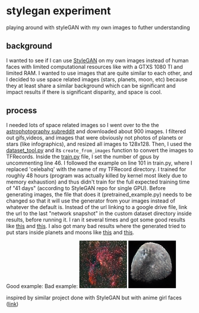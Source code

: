 # stylegan experiment
playing around with styleGAN with my own images to futher understanding

## background
I wanted to see if I can use [StyleGAN](https://github.com/NVlabs/stylegan) on my own images instead of human faces with limited computational resources like with a GTXS 1080 TI and limited RAM. I wanted to use images that are quite similar to each other, and I decided to use space related images (stars, planets, moon, etc) because they at least share a similar background which can be significant and impact results if there is significant disparity, and space is cool. 

## process
I needed lots of space related images so I went over to the the [astrophotography subreddit](https://www.reddit.com/r/astrophotography/) and downloaded about 900 images. I filtered out gifs,videos, and images that were obviously not photos of planets or stars (like infographics), and resized all images to 128x128. Then, I used the [dataset_tool.py](https://github.com/NVlabs/stylegan/blob/master/dataset_tool.py) and its `create_from_images` function to convert the images to TFRecords. Inside the [train.py](https://github.com/NVlabs/stylegan/blob/master/train.py) file, I set the number of gpus by uncommenting line 46. I followed the example on line 101 in train.py, where I replaced 'celebahq' with the name of my TFRecord directory. I trained for roughly 48 hours (program was actually killed by kernel most likely due to memory exhaustion) and thus didn't train for the full expected training time of "41 days" (according to StyleGAN repo for single GPU). Before generating images, the file that does it (pretrained_example.py) needs to be changed so that it will use the generator from your images instead of whatever the default is. Instead of the url linking to a google drive file, link the url to the last "network snapshot" in the custom dataset directory inside results, before running it. I ran it several times and got some good results like [this](good_results/example349.png) and [this](good_results/example316.png). I also got many bad results where the generated tried to put stars inside planets and moons like [this](bad_results/example18.png) and [this](bad_results/example105.png). 

Good example:                                                       Bad example:
![image](good_results/example333.png)                               ![image](bad_results/example18.png) 


inspired by similar project done with StyleGAN but with anime girl faces ([link](https://www.gwern.net/Faces)) 

